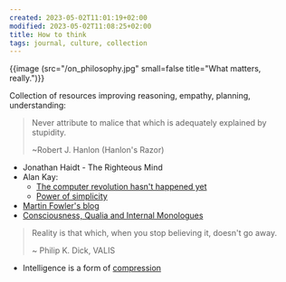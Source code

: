 ```yaml
---
created: 2023-05-02T11:01:19+02:00
modified: 2023-05-02T11:08:25+02:00
title: How to think
tags: journal, culture, collection
---
```


{{image (src="/on_philosophy.jpg" small=false title="What matters, really.")}}

Collection of resources improving reasoning, empathy, planning, understanding:

>Never attribute to malice that
>which is adequately explained
>by stupidity.
>
>~Robert J. Hanlon (Hanlon's Razor)

- Jonathan Haidt - The Righteous Mind
- Alan Kay:
    - [The computer revolution hasn't happened yet](https://invidious.baczek.me/watch?v=oKg1hTOQXoY)
    - [Power of simplicity](https://invidious.baczek.me/watch?v=NdSD07U5uBs)
- [Martin Fowler's blog](https://martinfowler.com/)
- [Consciousness, Qualia and Internal Monologues](https://youtu.be/qd1LG_2Fthk)

>Reality is that which, when you stop believing it, doesn't go away.
>
>~ Philip K. Dick, VALIS

- Intelligence is a form of [compression](http://prize.hutter1.net/)
